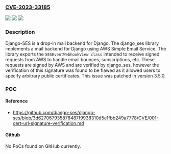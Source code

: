 ### [CVE-2023-33185](https://cve.mitre.org/cgi-bin/cvename.cgi?name=CVE-2023-33185)
![](https://img.shields.io/static/v1?label=Product&message=django-ses&color=blue)
![](https://img.shields.io/static/v1?label=Version&message=%3D%20%3C%203.5.0%20&color=brighgreen)
![](https://img.shields.io/static/v1?label=Vulnerability&message=CWE-347%3A%20Improper%20Verification%20of%20Cryptographic%20Signature&color=brighgreen)

### Description

Django-SES is a drop-in mail backend for Django. The django_ses library implements a mail backend for Django using AWS Simple Email Service. The library exports the `SESEventWebhookView class` intended to receive signed requests from AWS to handle email bounces, subscriptions, etc. These requests are signed by AWS and are verified by django_ses, however the verification of this signature was found to be flawed as it allowed users to specify arbitrary public certificates. This issue was patched in version 3.5.0.

### POC

#### Reference
- https://github.com/django-ses/django-ses/blob/3d627067935876487f9938310d5e1fbb249a7778/CVE/001-cert-url-signature-verification.md

#### Github
No PoCs found on GitHub currently.

